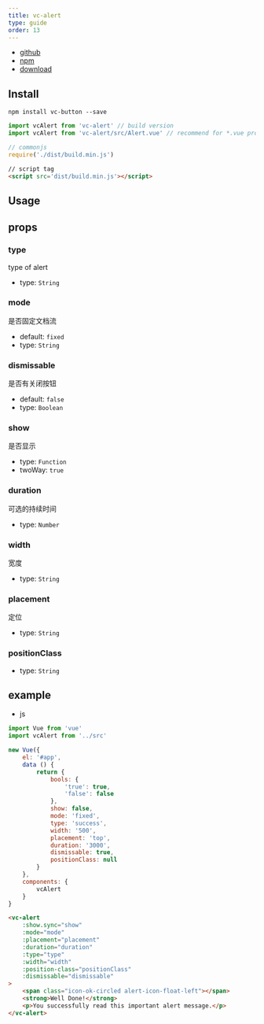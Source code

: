 ```yaml
---
title: vc-alert
type: guide
order: 13
---
```


* [github](https://github.com/iwaimai-bi-fe/vc-alert)
* [npm](https://www.npmjs.com/package/vc-alert)
* [download](https://github.com/iwaimai-bi-fe/vc-alert/archive/master.zip)

## Install

``` npm
npm install vc-button --save
```

``` js
import vcAlert from 'vc-alert' // build version
import vcAlert from 'vc-alert/src/Alert.vue' // recommend for *.vue project for small bundle size
```

``` js 
// commonjs
require('./dist/build.min.js')
```

``` html
// script tag
<script src='dist/build.min.js'></script>
```

## Usage

## props

### type 

type of alert

* type: `String`

### mode 

是否固定文档流

* default: `fixed`
* type: `String`

### dismissable

是否有关闭按钮

* default: `false`
* type: `Boolean` 

### show

是否显示

* type: `Function`
* twoWay: `true`

### duration

可选的持续时间

* type: `Number`

### width

宽度

* type: `String`

### placement

定位

* type: `String`

### positionClass

* type: `String`


## example

* js

```js
import Vue from 'vue'
import vcAlert from '../src'

new Vue({
    el: '#app',
    data () {
        return {
            bools: {
                'true': true,
                'false': false
            },
            show: false,
            mode: 'fixed',
            type: 'success',
            width: '500',
            placement: 'top',
            duration: '3000',
            dismissable: true,
            positionClass: null
        }
    },
    components: {
        vcAlert
    }
}
```

```html
<vc-alert 
    :show.sync="show"
    :mode="mode"
    :placement="placement"
    :duration="duration"
    :type="type"
    :width="width"
    :position-class="positionClass"
    :dismissable="dismissable"
>
    <span class="icon-ok-circled alert-icon-float-left"></span>
    <strong>Well Done!</strong>
    <p>You successfully read this important alert message.</p>
</vc-alert>
```

